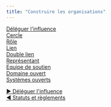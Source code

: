 ```yaml
---
title: "Construire les organisations"
---
```



  <dt><a href="delegate-influence.html">Déléguer l'influence</a></dt>
  <dd></dd>

  <dt><a href="circle.html">Cercle</a></dt>
  <dd></dd>

  <dt><a href="role.html">Rôle</a></dt>
  <dd></dd>

  <dt><a href="linking.html">Lien</a></dt>
  <dd></dd>

  <dt><a href="double-linking.html">Double lien</a></dt>
  <dd></dd>

  <dt><a href="representative.html">Représentant</a></dt>
  <dd></dd>

  <dt><a href="helping-team.html">Equipe de soutien</a></dt>
  <dd></dd>

  <dt><a href="open-domain.html">Domaine ouvert</a></dt>
  <dd></dd>

  <dt><a href="open-systems.html">Systèmes ouverts</a></dt>
  <dd></dd>


[&#9654; Déléguer l'influence](delegate-influence.html)<br/>[&#9664; Statuts et règlements](bylaws.html)

